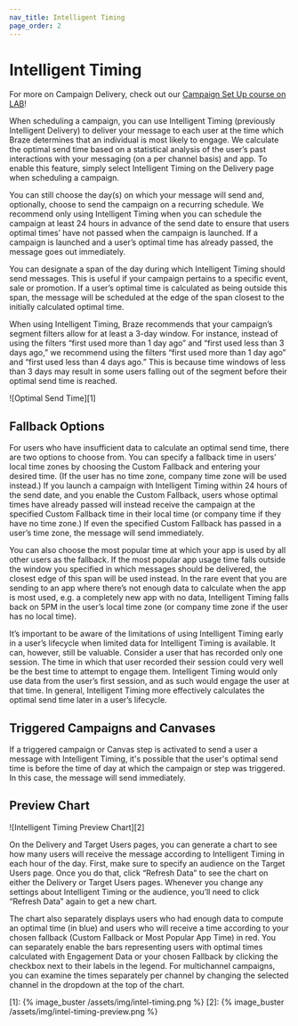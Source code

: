 ```yaml
---
nav_title: Intelligent Timing
page_order: 2
---
```

# Intelligent Timing

For more on Campaign Delivery, check out our [Campaign Set Up course on LAB](http://lab.braze.com/campaign-setup-delivery-targeting-conversions)!

When scheduling a campaign, you can use Intelligent Timing (previously Intelligent Delivery) to deliver your message to each user at the time which Braze determines that an individual is most likely to engage. We calculate the optimal send time based on a statistical analysis of the user’s past interactions with your messaging (on a per channel basis) and app. To enable this feature, simply select Intelligent Timing on the Delivery page when scheduling a campaign.

You can still choose the day(s) on which your message will send and, optionally, choose to send the campaign on a recurring schedule. We recommend only using Intelligent Timing when you can schedule the campaign at least 24 hours in advance of the send date to ensure that users optimal times’ have not passed when the campaign is launched. If a campaign is launched and a user’s optimal time has already passed, the message goes out immediately.

You can designate a span of the day during which Intelligent Timing should send messages. This is useful if your campaign pertains to a specific event, sale or promotion. If a user’s optimal time is calculated as being outside this span, the message will be scheduled at the edge of the span closest to the initially calculated optimal time.

When using Intelligent Timing, Braze recommends that your campaign’s segment filters allow for at least a 3-day window. For instance, instead of using the filters “first used more than 1 day ago” and “first used less than 3 days ago,” we recommend using the filters “first used more than 1 day ago” and “first used less than 4 days ago.” This is because time windows of less than 3 days may result in some users falling out of the segment before their optimal send time is reached. 

![Optimal Send Time][1]

## Fallback Options

For users who have insufficient data to calculate an optimal send time, there are two options to choose from.
You can specify a fallback time in users’ local time zones by choosing the Custom Fallback and entering your desired time. (If the user has no time zone, company time zone will be used instead.) If you launch a campaign with Intelligent Timing within 24 hours of the send date, and you enable the Custom Fallback, users whose optimal times have already passed will instead receive the campaign at the specified Custom Fallback time in their local time (or company time if they have no time zone.) If even the specified Custom Fallback has passed in a user’s time zone, the message will send immediately.

You can also choose the most popular time at which your app is used by all other users as the fallback. If the most popular app usage time falls outside the window you specified in which messages should be delivered, the closest edge of this span will be used instead. In the rare event that you are sending to an app where there’s not enough data to calculate when the app is most used, e.g. a completely new app with no data, Intelligent Timing falls back on 5PM in the user’s local time zone (or company time zone if the user has no local time).

It’s important to be aware of the limitations of using Intelligent Timing early in a user’s lifecycle when limited data for Intelligent Timing is available. It can, however, still be valuable. Consider a user that has recorded only one session. The time in which that user recorded their session could very well be the best time to attempt to engage them. Intelligent Timing would only use data from the user’s first session, and as such would engage the user at that time. In general, Intelligent Timing more effectively calculates the optimal send time later in a user’s lifecycle.


## Triggered Campaigns and Canvases

If a triggered campaign or Canvas step is activated to send a user a message with Intelligent Timing, it's possible that the user's optimal send time is before the time of day at which the campaign or step was triggered. In this case, the message will send immediately.

## Preview Chart

![Intelligent Timing Preview Chart][2]


On the Delivery and Target Users pages, you can generate a chart to see how many users will receive the message according to Intelligent Timing in each hour of the day. First, make sure to specify an audience on the Target Users page. Once you do that, click “Refresh Data” to see the chart on either the Delivery or Target Users pages. Whenever you change any settings about Intelligent Timing or the audience, you’ll need to click “Refresh Data” again to get a new chart.  

The chart also separately displays users who had enough data to compute an optimal time (in blue) and users who will receive a time according to your chosen fallback (Custom Fallback or Most Popular App Time) in red. You can separately enable the bars representing users with optimal times calculated with Engagement Data or your chosen Fallback by clicking the checkbox next to their labels in the legend. For multichannel campaigns, you can examine the times separately per channel by changing the selected channel in the dropdown at the top of the chart.

[1]: {% image_buster /assets/img/intel-timing.png %}
[2]: {% image_buster /assets/img/intel-timing-preview.png %}